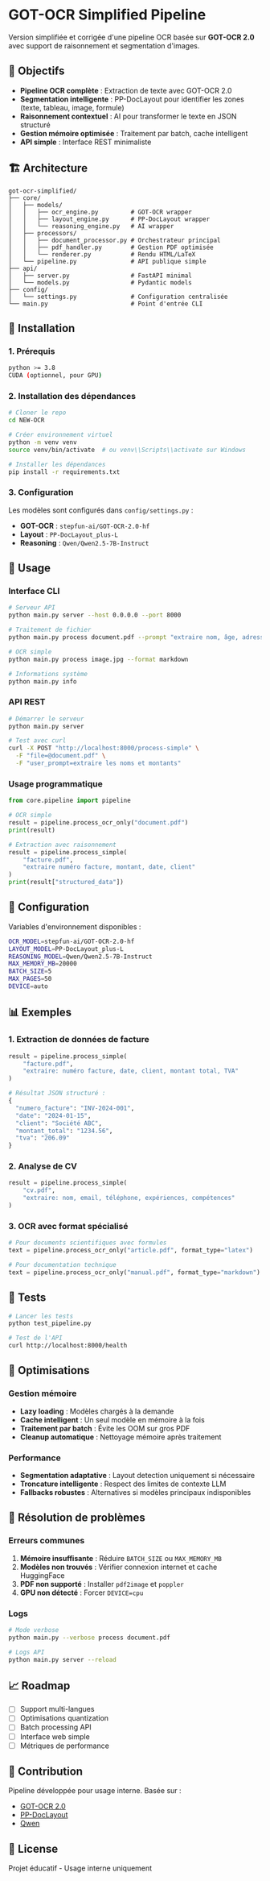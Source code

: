 # GOT-OCR Simplified Pipeline

Version simplifiée et corrigée d'une pipeline OCR basée sur **GOT-OCR 2.0** avec support de raisonnement et segmentation d'images.

## 🎯 Objectifs

- **Pipeline OCR complète** : Extraction de texte avec GOT-OCR 2.0
- **Segmentation intelligente** : PP-DocLayout pour identifier les zones (texte, tableau, image, formule)
- **Raisonnement contextuel** : AI pour transformer le texte en JSON structuré
- **Gestion mémoire optimisée** : Traitement par batch, cache intelligent
- **API simple** : Interface REST minimaliste

## 🏗️ Architecture

```
got-ocr-simplified/
├── core/
│   ├── models/
│   │   ├── ocr_engine.py         # GOT-OCR wrapper
│   │   ├── layout_engine.py      # PP-DocLayout wrapper
│   │   └── reasoning_engine.py   # AI wrapper
│   ├── processors/
│   │   ├── document_processor.py # Orchestrateur principal
│   │   ├── pdf_handler.py        # Gestion PDF optimisée
│   │   └── renderer.py           # Rendu HTML/LaTeX
│   └── pipeline.py               # API publique simple
├── api/
│   ├── server.py                 # FastAPI minimal
│   └── models.py                 # Pydantic models
├── config/
│   └── settings.py               # Configuration centralisée
└── main.py                       # Point d'entrée CLI
```

## 🚀 Installation

### 1. Prérequis
```bash
python >= 3.8
CUDA (optionnel, pour GPU)
```

### 2. Installation des dépendances
```bash
# Cloner le repo
cd NEW-OCR

# Créer environnement virtuel
python -m venv venv
source venv/bin/activate  # ou venv\\Scripts\\activate sur Windows

# Installer les dépendances
pip install -r requirements.txt
```

### 3. Configuration
Les modèles sont configurés dans `config/settings.py` :
- **GOT-OCR** : `stepfun-ai/GOT-OCR-2.0-hf`
- **Layout** : `PP-DocLayout_plus-L` 
- **Reasoning** : `Qwen/Qwen2.5-7B-Instruct`

## 📖 Usage

### Interface CLI

```bash
# Serveur API
python main.py server --host 0.0.0.0 --port 8000

# Traitement de fichier
python main.py process document.pdf --prompt "extraire nom, âge, adresse"

# OCR simple
python main.py process image.jpg --format markdown

# Informations système
python main.py info
```

### API REST

```bash
# Démarrer le serveur
python main.py server

# Test avec curl
curl -X POST "http://localhost:8000/process-simple" \
  -F "file=@document.pdf" \
  -F "user_prompt=extraire les noms et montants"
```

### Usage programmatique

```python
from core.pipeline import pipeline

# OCR simple
result = pipeline.process_ocr_only("document.pdf")
print(result)

# Extraction avec raisonnement
result = pipeline.process_simple(
    "facture.pdf", 
    "extraire numéro facture, montant, date, client"
)
print(result["structured_data"])
```

## 🔧 Configuration

Variables d'environnement disponibles :
```bash
OCR_MODEL=stepfun-ai/GOT-OCR-2.0-hf
LAYOUT_MODEL=PP-DocLayout_plus-L
REASONING_MODEL=Qwen/Qwen2.5-7B-Instruct
MAX_MEMORY_MB=20000
BATCH_SIZE=5
MAX_PAGES=50
DEVICE=auto
```

## 📊 Exemples

### 1. Extraction de données de facture
```python
result = pipeline.process_simple(
    "facture.pdf",
    "extraire: numéro facture, date, client, montant total, TVA"
)

# Résultat JSON structuré :
{
  "numero_facture": "INV-2024-001",
  "date": "2024-01-15",
  "client": "Société ABC",
  "montant_total": "1234.56",
  "tva": "206.09"
}
```

### 2. Analyse de CV
```python
result = pipeline.process_simple(
    "cv.pdf",
    "extraire: nom, email, téléphone, expériences, compétences"
)
```

### 3. OCR avec format spécialisé
```python
# Pour documents scientifiques avec formules
text = pipeline.process_ocr_only("article.pdf", format_type="latex")

# Pour documentation technique  
text = pipeline.process_ocr_only("manual.pdf", format_type="markdown")
```

## 🧪 Tests

```bash
# Lancer les tests
python test_pipeline.py

# Test de l'API
curl http://localhost:8000/health
```

## 🔧 Optimisations

### Gestion mémoire
- **Lazy loading** : Modèles chargés à la demande
- **Cache intelligent** : Un seul modèle en mémoire à la fois
- **Traitement par batch** : Évite les OOM sur gros PDF
- **Cleanup automatique** : Nettoyage mémoire après traitement

### Performance
- **Segmentation adaptative** : Layout detection uniquement si nécessaire
- **Troncature intelligente** : Respect des limites de contexte LLM
- **Fallbacks robustes** : Alternatives si modèles principaux indisponibles

## 🐛 Résolution de problèmes

### Erreurs communes
1. **Mémoire insuffisante** : Réduire `BATCH_SIZE` ou `MAX_MEMORY_MB`
2. **Modèles non trouvés** : Vérifier connexion internet et cache HuggingFace
3. **PDF non supporté** : Installer `pdf2image` et `poppler`
4. **GPU non détecté** : Forcer `DEVICE=cpu`

### Logs
```bash
# Mode verbose
python main.py --verbose process document.pdf

# Logs API
python main.py server --reload
```

## 📈 Roadmap

- [ ] Support multi-langues
- [ ] Optimisations quantization
- [ ] Batch processing API
- [ ] Interface web simple
- [ ] Métriques de performance

## 🤝 Contribution

Pipeline développée pour usage interne. Basée sur :
- [GOT-OCR 2.0](https://github.com/Ucas-HaoranWei/GOT-OCR2.0)
- [PP-DocLayout](https://github.com/PaddlePaddle/PaddleDetection)
- [Qwen](https://github.com/QwenLM/Qwen2.5)

## 📄 License

Projet éducatif - Usage interne uniquement